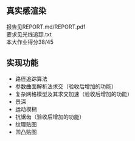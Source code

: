 ## 真实感渲染
报告见REPORT.md/REPORT.pdf  
要求见光线追踪.txt  
本大作业得分38/45

## 实现功能
- 路径追踪算法
- 参数曲面解析法求交（验收后增加的功能）
- 复杂网格模型及其求交加速（验收后增加的功能）
- 景深
- 运动模糊
- 抗锯齿（验收后增加的功能）
- 纹理贴图
- 凹凸贴图
